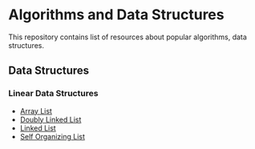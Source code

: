 # Algorithms and Data Structures

This repository contains list of resources about popular algorithms, data structures.

## Data Structures

### Linear Data Structures

* [Array List](./data-structures/linear-data-structures/lists/array-list/README.md)
* [Doubly Linked List](./data-structures/linear-data-structures/lists/doubly-linked-list/README.md)
* [Linked List](./data-structures/linear-data-structures/lists/linked-list/README.md)
* [Self Organizing List](./data-structures/linear-data-structures/lists/self-organizing-list/README.md)
